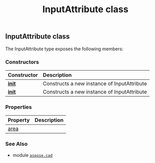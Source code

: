 ﻿---
title: InputAttribute class
second_title: Aspose.CAD for Python via .NET API References
description: 
type: docs
weight: 310
url: /python-net/aspose.cad/inputattribute/
is_root: false
---

## InputAttribute class



The InputAttribute type exposes the following members:

### Constructors
| Constructor | Description |
| :- | :- |
| [__init__](/cad/python-net/aspose.cad/inputattribute/__init__/#) | Constructs a new instance of InputAttribute |
| [__init__](/cad/python-net/aspose.cad/inputattribute/__init__/#InputAttribute.Domain) | Constructs a new instance of InputAttribute |


### Properties
| Property | Description |
| :- | :- |
| [area](/cad/python-net/aspose.cad/inputattribute/area) |  |



### See Also
* module [`aspose.cad`](..)
